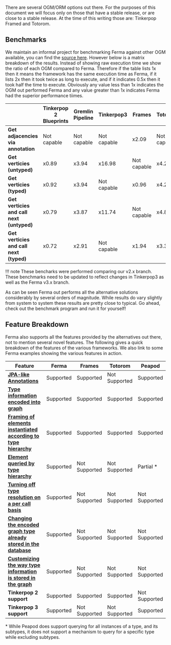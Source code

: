 There are several OGM/ORM options out there. For the purposes of this document we will focus only on those that have a
stable release, or are close to a stable release. At the time of this writing those are: Tinkerpop Framed and Totorom.

## Benchmarks

We maintain an informal project for benchmarking Ferma against other OGM available, you can find the
[source here](https://github.com/Syncleus/Ferma-benchmark). However below is a matrix breakdown of the results. Instead
of showing raw execution time we show the ratio of each OGM compared to Ferma. Therefore if the table lists 1x then it
means the framework has the same execution time as Ferma, if it lists 2x then it took twice as long to execute, and if
it indicates 0.5x then it took half the time to execute. Obviously any value less than 1x indicates the OGM out
performed Ferma and any value greater than 1x indicates Ferma had the superior performance tiimes.

|                                           | **Tinkerpop 2 Blueprints** | **Gremlin Pipeline** | **Tinkerpop3** | **Frames**  | **Totorom** | **Peapod**  |
|-------------------------------------------|----------------------------|----------------------|----------------|-------------|-------------|-------------|
| **Get adjacencies via annotation**        | Not capable                | Not capable          | Not capable    | x2.09       | Not capable | x2.65       |
| **Get verticies (untyped)**               | x0.89                      | x3.94                | x16.98         | Not capable | x4.24       | Not capable |
| **Get verticies (typed)**                 | x0.92                      | x3.94                | Not capable    | x0.96       | x4.20       | x20.74      |
| **Get verticies and call next (untyped)** | x0.79                      | x3.87                | x11.74         | Not capable | x4.81       | Not capable |
| **Get verticies and call next (typed)**   | x0.72                      | x2.91                | Not capable    | x1.94       | x3.31       | x16.70      |

!!! note
    These bencharks were performed comparing our v2.x branch. These benchmarks need to be updated to reflect changes in
    Tinkerpop3 as well as the Ferma v3.x branch.

As can be seen Ferma out performs all the alternative solutions considerably by several orders of magnitude. While
results do vary slightly from system to system these results are pretty close to typical. Go ahead, check out the
benchmark program and run it for yourself!

## Feature Breakdown

Ferma also supports all the features provided by the alternatives out there, not to mention several novel features. The
following gives a quick breakdown of the features of the various frameworks. We also link to some Ferma examples showing
the various features in action.

| Feature                                                                                                                     | **Ferma**     | **Frames**    | **Totorom**   | **Peapod**    |
|-----------------------------------------------------------------------------------------------------------------------------|---------------|---------------|---------------|---------------|
| **[JPA-like Annotations](features.md#jpa-like-annotations)**                                                                | Supported     | Supported     | Not Supported | Supported     |
| **[Type information encoded into graph](features.md#type-information-encoded-into-graph)**                                  | Supported     | Supported     | Supported     | Supported     |
| **[Framing of elements instantiated according to type hierarchy](features.md#framing-instantiated-by-type-hierarchy)**      | Supported     | Supported     | Supported     | Supported     |
| **[Element queried by type hierarchy](features.md#element-queried-by-type-hierarchy)**                                      | Supported     | Not Supported | Not Supported | Partial \*    |
| **[Turning off type resolution on a per call basis](features.md#turning-off-type-resolution-per-call)**                     | Supported     | Not Supported | Not Supported | Not Supported |
| **[Changing the encoded graph type already stored in the database](features.md#changing-type-encoded-in-the-graph)**        | Supported     | Not Supported | Not Supported | Not Supported |
| **[Customizing the way type information is stored in the graph](features.md#customizing-how-types-are-encoded)**            | Supported     | Not Supported | Not Supported | Not Supported |
| **Tinkerpop 2 support**                                                                                                     | Supported     | Supported     | Supported     | Not Supported |
| **Tinkerpop 3 support**                                                                                                     | Supported     | Not Supported | Not Supported | Supported     |

\* While Peapod does support querying for all instances of a type, and its subtypes, it does not support a mechanism to
query for a specific type while excluding subtypes.
